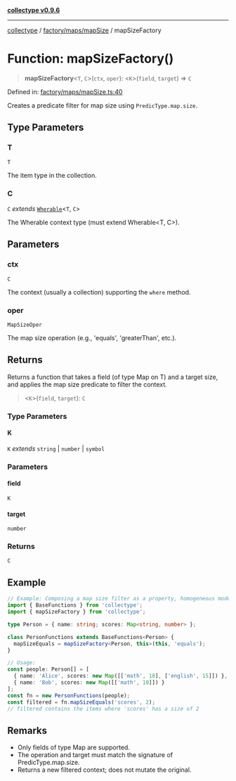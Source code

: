 [**collectype v0.9.6**](../../../../README.md)

***

[collectype](../../../../modules.md) / [factory/maps/mapSize](../README.md) / mapSizeFactory

# Function: mapSizeFactory()

> **mapSizeFactory**\<`T`, `C`\>(`ctx`, `oper`): \<`K`\>(`field`, `target`) => `C`

Defined in: [factory/maps/mapSize.ts:40](https://github.com/maduhaime/collectype/blob/ba52424b164c706fb5e7ecc5581685b53a2ac88d/src/factory/maps/mapSize.ts#L40)

Creates a predicate filter for map size using `PredicType.map.size`.

## Type Parameters

### T

`T`

The item type in the collection.

### C

`C` *extends* [`Wherable`](../../../../types/utility/type-aliases/Wherable.md)\<`T`, `C`\>

The Wherable context type (must extend Wherable<T, C>).

## Parameters

### ctx

`C`

The context (usually a collection) supporting the `where` method.

### oper

`MapSizeOper`

The map size operation (e.g., 'equals', 'greaterThan', etc.).

## Returns

Returns a function that takes a field (of type Map on T) and a target size, and applies the map size predicate to filter the context.

> \<`K`\>(`field`, `target`): `C`

### Type Parameters

#### K

`K` *extends* `string` \| `number` \| `symbol`

### Parameters

#### field

`K`

#### target

`number`

### Returns

`C`

## Example

```ts
// Example: Composing a map size filter as a property, homogeneous model
import { BaseFunctions } from 'collectype';
import { mapSizeFactory } from 'collectype';

type Person = { name: string; scores: Map<string, number> };

class PersonFunctions extends BaseFunctions<Person> {
  mapSizeEquals = mapSizeFactory<Person, this>(this, 'equals');
}

// Usage:
const people: Person[] = [
  { name: 'Alice', scores: new Map([['math', 18], ['english', 15]]) },
  { name: 'Bob', scores: new Map([['math', 10]]) }
];
const fn = new PersonFunctions(people);
const filtered = fn.mapSizeEquals('scores', 2);
// filtered contains the items where 'scores' has a size of 2
```

## Remarks

- Only fields of type Map are supported.
- The operation and target must match the signature of PredicType.map.size.
- Returns a new filtered context; does not mutate the original.
